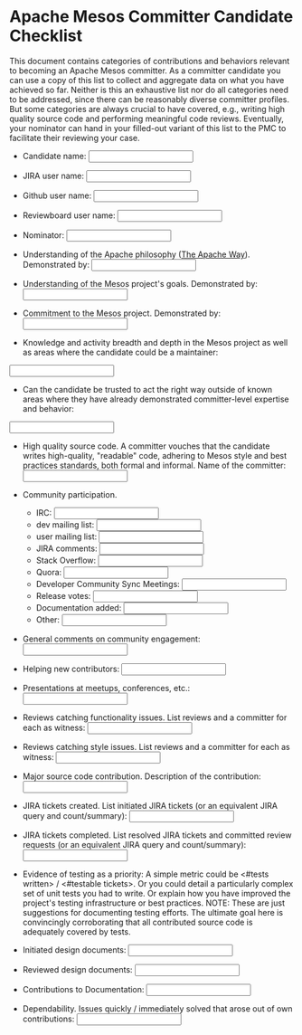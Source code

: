
# Apache Mesos Committer Candidate Checklist

This document contains categories of contributions and behaviors relevant to becoming an Apache Mesos  committer. As a committer candidate you can use a copy of this list to collect and aggregate data on what you have achieved so far. Neither is this an exhaustive list nor do all categories need to be addressed, since there can be reasonably diverse committer profiles. But some categories are always crucial to have covered, e.g., writing high quality source code and performing meaningful code reviews. Eventually, your nominator can hand in your filled-out variant of this list to the PMC to facilitate their reviewing your case.

* Candidate name: <input type="text"/>

* JIRA user name: <input type="text"/>

* Github user name: <input type="text"/>

* Reviewboard user name: <input type="text"/>

* Nominator: <input type="text"/>

* Understanding of the Apache philosophy ([The Apache Way](http://theapacheway.com)).
Demonstrated by: <input type="text"/>

* Understanding of the Mesos project's goals.
Demonstrated by: <input type="text"/>

* Commitment to the Mesos project.
Demonstrated by: <input type="text"/>

* Knowledge and activity breadth and depth in the Mesos project as well as areas where the candidate could be a maintainer:
<input type="text"/>

* Can the candidate be trusted to act the right way outside of known areas where they have already demonstrated committer-level expertise and behavior:
<input type="text"/>

* High quality source code.
A committer vouches that the candidate writes high-quality, "readable" code, adhering to Mesos style and best practices standards, both formal and informal.
Name of the committer: <input type="text"/>

* Community participation.
    + IRC: <input type="text"/>
    + dev mailing list: <input type="text"/>
    + user mailing list: <input type="text"/>
    + JIRA comments: <input type="text"/>
    + Stack Overflow: <input type="text"/>
    + Quora: <input type="text"/>
    + Developer Community Sync Meetings: <input type="text"/>
    + Release votes: <input type="text"/>
    + Documentation added: <input type="text"/>
    + Other: <input type="text"/>

* General comments on community engagement: <input type="text"/>

* Helping new contributors: <input type="text"/>

* Presentations at meetups, conferences, etc.: <input type="text"/>

* Reviews catching functionality issues.
List reviews and a committer for each as witness: <input type="text"/>

* Reviews catching style issues.
List reviews and a committer for each as witness: <input type="text"/>

* Major source code contribution.
Description of the contribution: <input type="text"/>

* JIRA tickets created.
List initiated JIRA tickets (or an equivalent JIRA query and count/summary): <input type="text"/>

* JIRA tickets completed.
List resolved JIRA tickets and committed review requests (or an equivalent JIRA query and count/summary): <input type="text"/>

* Evidence of testing as a priority:
A simple metric could be <#tests written> / <#testable tickets>. Or you could detail a particularly complex set of unit tests you had to write. Or explain how you have improved the project's testing infrastructure or best practices.
NOTE: These are just suggestions for documenting testing efforts. The ultimate goal here is convincingly corroborating that all contributed source code is adequately covered by tests.

* Initiated design documents: <input type="text"/>

* Reviewed design documents: <input type="text"/>

* Contributions to Documentation: <input type="text"/>

* Dependability.
Issues quickly / immediately solved that arose out of own contributions: <input type="text"/>
